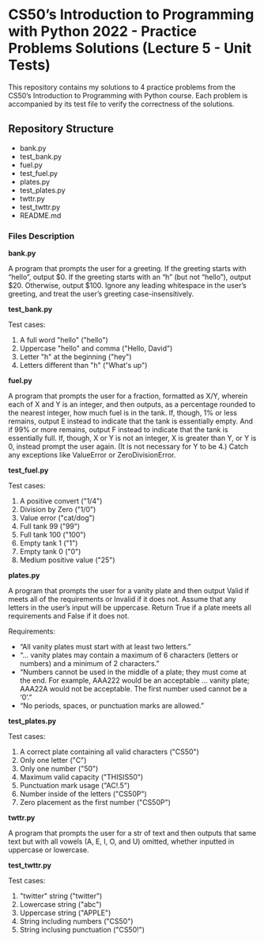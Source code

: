 # CS50’s Introduction to Programming with Python 2022 - Practice Problems Solutions (Lecture 5 - Unit Tests)

This repository contains my solutions to 4 practice problems from the CS50’s Introduction to Programming with Python course. 
Each problem is accompanied by its test file to verify the correctness of the solutions.

## Repository Structure
- bank.py
- test_bank.py
- fuel.py
- test_fuel.py
- plates.py
- test_plates.py
- twttr.py
- test_twttr.py
- README.md

### Files Description

**bank.py**

A program that prompts the user for a greeting. 
If the greeting starts with “hello”, output $0. 
If the greeting starts with an “h” (but not “hello”), output $20. 
Otherwise, output $100.
Ignore any leading whitespace in the user’s greeting, and treat the user’s greeting case-insensitively.

**test_bank.py**

Test cases:
1. A full word "hello" ("hello")
2. Uppercase "hello" and comma ("Hello, David")
3. Letter "h" at the beginning ("hey")
4. Letters different than "h" ("What's up")

**fuel.py**

A program that prompts the user for a fraction, formatted as X/Y, wherein each of X and Y is an integer, and then outputs, as a percentage rounded to the nearest integer, how much fuel is in the tank. 
If, though, 1% or less remains, output E instead to indicate that the tank is essentially empty. And if 99% or more remains, output F instead to indicate that the tank is essentially full.
If, though, X or Y is not an integer, X is greater than Y, or Y is 0, instead prompt the user again. (It is not necessary for Y to be 4.) Catch any exceptions like ValueError or ZeroDivisionError.

**test_fuel.py**

Test cases:
1. A positive convert ("1/4")
2. Division by Zero ("1/0")
3. Value error ("cat/dog")
4. Full tank 99 ("99")
5. Full tank 100 ("100")
6. Empty tank 1 ("1")
7. Empty tank 0 ("0")
8. Medium positive value ("25")

**plates.py**

A program that prompts the user for a vanity plate and then output Valid if meets all of the requirements or Invalid if it does not. 
Assume that any letters in the user’s input will be uppercase. Return True if a plate meets all requirements and False if it does not.

Requirements:
- “All vanity plates must start with at least two letters.”
- “… vanity plates may contain a maximum of 6 characters (letters or numbers) and a minimum of 2 characters.”
- “Numbers cannot be used in the middle of a plate; they must come at the end. For example, AAA222 would be an acceptable … vanity plate; AAA22A would not be acceptable. The first number used cannot be a ‘0’.”
- “No periods, spaces, or punctuation marks are allowed.”

**test_plates.py**

Test cases:
1. A correct plate containing all valid characters ("CS50")
2. Only one letter ("C")
3. Only one number ("50")
4. Maximum valid capacity ("THISIS50")
5. Punctuation mark usage ("AC!.5")
6. Number inside of the letters ("CS50P")
7. Zero placement as the first number ("CS50P")

**twttr.py**

A program that prompts the user for a str of text and then outputs that same text but with all vowels (A, E, I, O, and U) omitted, whether inputted in uppercase or lowercase.

**test_twttr.py**

Test cases:
1. "twitter" string ("twitter")
2. Lowercase string ("abc")
3. Uppercase string ("APPLE")
4. String including numbers ("CS50")
5. String inclusing punctuation ("CS50!")

   

